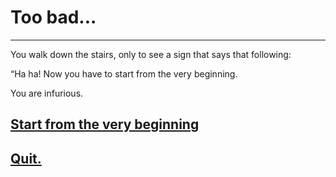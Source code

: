 # Too bad...  
---  

You walk down the stairs, only to see a sign that says that following:  

“Ha ha! Now you have to start from the very beginning.

You are infurious.

## [Start from the very beginning](../home)  
## [Quit.](quit-message)